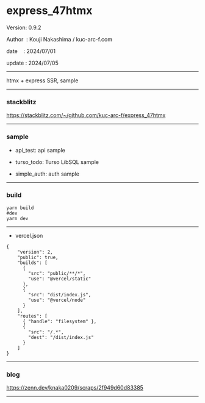 ﻿# express_47htmx

 Version: 0.9.2

 Author  : Kouji Nakashima / kuc-arc-f.com

 date    : 2024/07/01

 update : 2024/07/05  

***

htmx + express SSR, sample

***
### stackblitz

https://stackblitz.com/~/github.com/kuc-arc-f/express_47htmx

***
### sample

* api_test: api sample

* turso_todo: Turso LibSQL sample

* simple_auth: auth sample

***
### build

```
yarn build
#dev
yarn dev
```

***
* vercel.json
```
{
    "version": 2,
    "public": true,
    "builds": [
      {
        "src": "public/**/*",
        "use": "@vercel/static"
      },        
      {
        "src": "dist/index.js",
        "use": "@vercel/node"
      }
    ],
    "routes": [
      { "handle": "filesystem" },
      {
        "src": "/.*",
        "dest": "/dist/index.js"
      }
    ]
}
```
***
### blog

https://zenn.dev/knaka0209/scraps/2f949d60d83385

***

